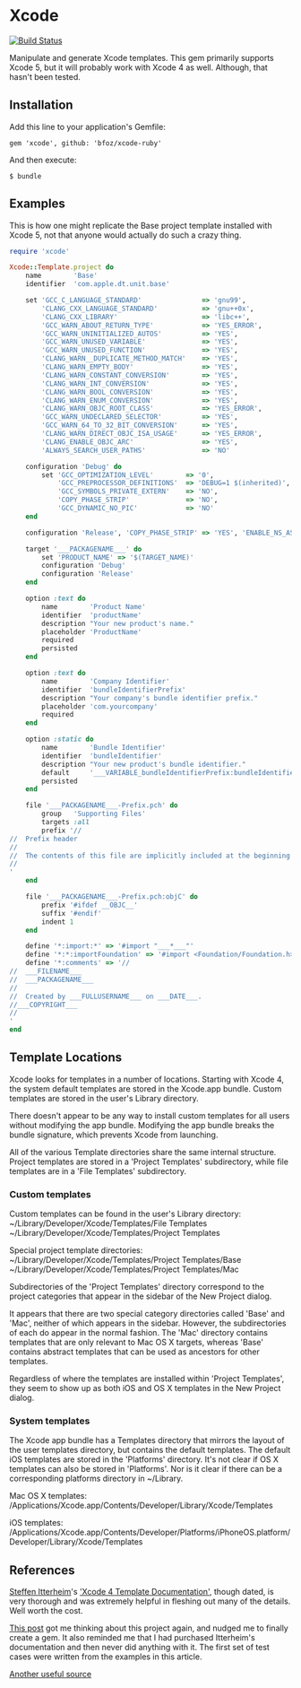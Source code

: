 # Xcode

[![Build Status](https://travis-ci.org/bfoz/xcode-ruby.png)](https://travis-ci.org/bfoz/xcode-ruby)

Manipulate and generate Xcode templates. This gem primarily supports Xcode 5, but it will probably work with Xcode 4 as well. Although, that hasn't been tested.

## Installation

Add this line to your application's Gemfile:

    gem 'xcode', github: 'bfoz/xcode-ruby'

And then execute:

    $ bundle

## Examples

This is how one might replicate the Base project template installed with Xcode 5, not that anyone would actually do such a crazy thing.

```ruby
require 'xcode'

Xcode::Template.project do
    name        'Base'
    identifier  'com.apple.dt.unit.base'

    set 'GCC_C_LANGUAGE_STANDARD'               => 'gnu99',
        'CLANG_CXX_LANGUAGE_STANDARD'           => 'gnu++0x',
        'CLANG_CXX_LIBRARY'                     => 'libc++',
        'GCC_WARN_ABOUT_RETURN_TYPE'            => 'YES_ERROR',
		'GCC_WARN_UNINITIALIZED_AUTOS'          => 'YES',
		'GCC_WARN_UNUSED_VARIABLE'              => 'YES',
		'GCC_WARN_UNUSED_FUNCTION'              => 'YES',
		'CLANG_WARN__DUPLICATE_METHOD_MATCH'    => 'YES',
		'CLANG_WARN_EMPTY_BODY'                 => 'YES',
		'CLANG_WARN_CONSTANT_CONVERSION'        => 'YES',
		'CLANG_WARN_INT_CONVERSION'             => 'YES',
		'CLANG_WARN_BOOL_CONVERSION'            => 'YES',
		'CLANG_WARN_ENUM_CONVERSION'            => 'YES',
		'CLANG_WARN_OBJC_ROOT_CLASS'            => 'YES_ERROR',
		'GCC_WARN_UNDECLARED_SELECTOR'          => 'YES',
		'GCC_WARN_64_TO_32_BIT_CONVERSION'      => 'YES',
		'CLANG_WARN_DIRECT_OBJC_ISA_USAGE'      => 'YES_ERROR',
		'CLANG_ENABLE_OBJC_ARC'                 => 'YES',
		'ALWAYS_SEARCH_USER_PATHS'              => 'NO'

    configuration 'Debug' do
        set 'GCC_OPTIMIZATION_LEVEL'        => '0',
            'GCC_PREPROCESSOR_DEFINITIONS'  => 'DEBUG=1 $(inherited)',
            'GCC_SYMBOLS_PRIVATE_EXTERN'    => 'NO',
            'COPY_PHASE_STRIP'              => 'NO',
            'GCC_DYNAMIC_NO_PIC'            => 'NO'
    end

    configuration 'Release', 'COPY_PHASE_STRIP' => 'YES', 'ENABLE_NS_ASSERTIONS' => 'NO'

    target '___PACKAGENAME___' do
        set 'PRODUCT_NAME' => '$(TARGET_NAME)'
        configuration 'Debug'
        configuration 'Release'
    end

    option :text do
        name        'Product Name'
        identifier  'productName'
        description "Your new product's name."
        placeholder 'ProductName'
        required
        persisted
    end

    option :text do
        name        'Company Identifier'
        identifier  'bundleIdentifierPrefix'
        description "Your company's bundle identifier prefix."
        placeholder 'com.yourcompany'
        required
    end

    option :static do
        name        'Bundle Identifier'
        identifier  'bundleIdentifier'
        description "Your new product's bundle identifier."
        default     '___VARIABLE_bundleIdentifierPrefix:bundleIdentifier___.___VARIABLE_productName:RFC1034Identifier___'
        persisted
    end

    file '___PACKAGENAME___-Prefix.pch' do
        group   'Supporting Files'
        targets :all
        prefix '//
//  Prefix header
//
//  The contents of this file are implicitly included at the beginning of every source file.
//
'
    end

    file '___PACKAGENAME___-Prefix.pch:objC' do
        prefix '#ifdef __OBJC__'
        suffix '#endif'
        indent 1
    end

    define '*:import:*' => '#import "___*___"'
    define '*:*:importFoundation' => '#import <Foundation/Foundation.h>'
    define '*:comments' => '//
//  ___FILENAME___
//  ___PACKAGENAME___
//
//  Created by ___FULLUSERNAME___ on ___DATE___.
//___COPYRIGHT___
//
'
end
```

## Template Locations

Xcode looks for templates in a number of locations. Starting with Xcode 4, the
system default templates are stored in the Xcode.app bundle. Custom templates
are stored in the user's Library directory.

There doesn't appear to be any way to install custom templates for all users
without modifying the app bundle. Modifying the app bundle breaks the bundle
signature, which prevents Xcode from launching.

All of the various Template directories share the same internal structure. Project
templates are stored in a 'Project Templates' subdirectory, while file templates
are in a 'File Templates' subdirectory.

### Custom templates
Custom templates can be found in the user's Library directory:
    ~/Library/Developer/Xcode/Templates/File Templates
    ~/Library/Developer/Xcode/Templates/Project Templates

Special project template directories:
    ~/Library/Developer/Xcode/Templates/Project Templates/Base
    ~/Library/Developer/Xcode/Templates/Project Templates/Mac

Subdirectories of the 'Project Templates' directory correspond to the project
categories that appear in the sidebar of the New Project dialog.

It appears that there are two special category directories called 'Base' and
'Mac', neither of which appears in the sidebar. However, the subdirectories of
each do appear in the normal fashion. The 'Mac' directory contains templates
that are only relevant to Mac OS X targets, whereas 'Base' contains abstract
templates that can be used as ancestors for other templates.

Regardless of where the templates are installed within 'Project Templates',
they seem to show up as both iOS and OS X templates in the New Project dialog.

### System templates
The Xcode app bundle has a Templates directory that mirrors the layout of the
user templates directory, but contains the default templates. The default iOS
templates are stored in the 'Platforms' directory. It's not clear if OS X
templates can also be stored in 'Platforms'. Nor is it clear if there can be
a corresponding platforms directory in ~/Library.

Mac OS X templates:
    /Applications/Xcode.app/Contents/Developer/Library/Xcode/Templates

iOS templates:
    /Applications/Xcode.app/Contents/Developer/Platforms/iPhoneOS.platform/Developer/Library/Xcode/Templates

## References

[Steffen Itterheim](http://github.com/LearnCocos2D)'s ['Xcode 4 Template Documentation'](http://www.learn-cocos2d.com/store/xcode4-template-documentation/),
though dated, is very thorough and was extremely helpful in fleshing out many
of the details. Well worth the cost.

[This post](http://blog.boreal-kiss.net/2011/03/11/a-minimal-project-template-for-xcode-4/)
got me thinking about this project again, and nudged me to finally create a
gem. It also reminded me that I had purchased Itterheim's documentation and
then never did anything with it. The first set of test cases were written from
the examples in this article.

[Another useful source](http://meandmark.com/blog/2011/12/creating-custom-xcode-4-project-templates/)
